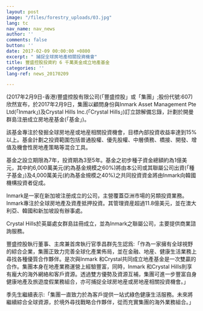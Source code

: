 ```yaml
---
layout: post
image: "/files/forestry_uploads/03.jpg"
lang: tc
nav_name: nav_news
author: ''
comments: false
button: ''
date: 2017-02-09 00:00:00 +0800
excerpt: " 捕捉全球房地產相關投資機會"
title: 豐盛控股投資約 6 千萬美金成立地產基金
categories: ''
lang-ref: news_20170209

---
```

(2017年2月9日-香港)豐盛控股有限公司(「豐盛控股」或「集團」;股份代號:607)欣然宣布，於2017年2月9日，集團以顧問身份與Inmark Asset Management Pte Ltd(「Inmark」)及Crystal Hills Inc.(「Crystal Hills」)訂立諒解備忘錄，計劃於開曼群島注册成立房地産基金(「基金」)。

該基金專注於發掘全球房地産或地産相關投資機會，目標內部投資收益率達到15%以上。基金計劃之投資範圍包括普通股權、優先股權、中層債務、橋接、開發、增值及機會性房地產策略等混合工具。

基金之設立期限為7年，投資期為3至5年。基金之初步種子資金總額約為1億美元，其中約6,000萬美元(約為基金規模之60%)將由本公司或其聯屬公司出資(「種子基金」)及4,000萬美元(約為基金規模之40%)之共同投資資金將由Inmark向韓國機構投資者促成。

Inmark是一家在新加坡注册成立的公司，主營覆蓋亞洲市場的另類投資業務。Inmark專注於全球房地產及資產抵押投資。其管理資産超過11.8億美元，並在澳大利亞、韓國和新加坡設有辦事處。

Crystal Hills於英屬處女群島註冊成立，並為Inmark之聯屬公司，主要提供商業諮詢服務。

豐盛控股執行董事、主席兼首席執行官季昌群先生認爲:「作為一家擁有全球視野的綜合企業，集團正致力完善全球化產業佈局，並在金融、地産、健康生活業務上尋找各種優質合作夥伴。是次與Inmark 和Crystal共同成立地產基金是一次雙贏的合作。集團本身在地產業務運營上經驗豐富，同時，Inmark 和Crystal Hills則享有龐大的海外網絡和客戶資源。透過雙方優勢及資源互補，集團可進一步豐富自身健康地產及旅遊度假業務組合，亦可捕捉全球房地産或房地産相關投資機會。」

季先生繼續表示:「集團一直致力於為客戶提供一站式綠色健康生活服務。未來將繼續綜合全球資源，於境外尋找戰略合作夥伴，從而充實集團的海外業務組合。」